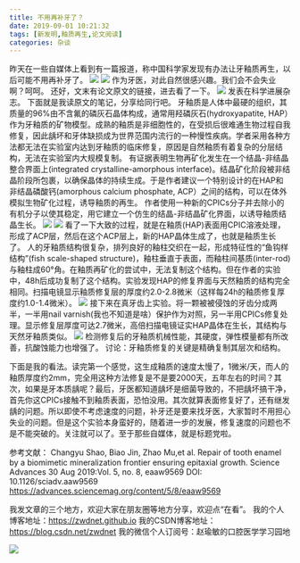 ```yaml
---
title: 不用再补牙了？
date: 2019-09-01 10:21:32
tags: [新发明,釉质再生,论文阅读]
categories: 杂谈
---
```

昨天在一些自媒体上看到有一篇报道，称中国科学家发现有办法让牙釉质再生，以后可能不用再补牙了。
![](https://zymblog-1258069789.cos.ap-chengdu.myqcloud.com/blog0157-byzby/01.png)
![](https://zymblog-1258069789.cos.ap-chengdu.myqcloud.com/blog0157-byzby/02.png)
作为牙医，对此自然很感兴趣。我们会不会失业啊？呵呵。
还好，文末有论文原文的链接，进去看了一下。
![](https://zymblog-1258069789.cos.ap-chengdu.myqcloud.com/blog0157-byzby/03.png)
发表在科学进展杂志。
下面就是我读原文的笔记，分享给同行吧。
牙釉质是人体中最硬的组织，其质量的96%由不含氟的磷灰石晶体构成，通常用羟磷灰石(hydroxyapatite, HAP）作为牙釉质的矿物模型。成熟的釉质是非细胞性的，在受损后很难通生物过程自我修复，因此龋坏和牙体缺损成为世界范围内流行的一种慢性疾病。学者采用各种方法都无法在实验室内达到牙釉质的临床修复，原因是自然釉质有着复杂的分层结构，无法在实验室内大规模复制。
有证据表明生物再矿化发生在一个结晶-非结晶整合界面上(integrated crystalline-amorphous interface)。结晶矿化阶段被非结晶阶段所包裹，以确保晶体的持续生成。于是作者建议一个特别设计的在HAP和非结晶磷酸钙(amorphous calcium phosphate, ACP）之间的结构，可以在体外模拟生物矿化过程，诱导釉质的再生。
作者使用一种新的CPICs分子并去除小的有机分子以使其稳定，用它建立一个仿生的结晶-非结晶矿化界面，以诱导釉质结晶生长。
![](https://zymblog-1258069789.cos.ap-chengdu.myqcloud.com/blog0157-byzby/04.png)
![](https://zymblog-1258069789.cos.ap-chengdu.myqcloud.com/blog0157-byzby/05.png)
看了一下大致的过程，就是在釉质(HAP)表面用CPIC溶液处理，形成了ACP层，然后在这个ACP层上，新的HAP晶体生成了，也就是釉质生长了。
人的牙釉质结构很复杂，排列良好的釉柱交织在一起，形成特征性的“鱼钩样结构”(fish scale-shaped structure)，釉柱垂直于表面，而釉柱间基质(inter-rod)与釉柱成60°角。在釉质再矿化的尝试中，无法复制这个结构。但在作者的实验中，48h后成功复制了这个结构。实验发现HAP的修复界面与天然釉质的结构完全相同。扫描电镜显示釉质修复层的厚度约2.0-2.8微米（这样每24h的釉质修复厚度约1.0-1.4微米）。
![](https://zymblog-1258069789.cos.ap-chengdu.myqcloud.com/blog0157-byzby/06.png)
接下来在真牙齿上实验。将一颗被被侵蚀的牙齿分成两半，一半用nail varnish(我也不知道是啥）保护作为对照，另一半用CPICs修复处理。显示修复层厚度可达2.7微米，高倍扫描电镜证实HAP晶体在生长，其结构与天然牙釉质类似。
![](https://zymblog-1258069789.cos.ap-chengdu.myqcloud.com/blog0157-byzby/07.png)
检测修复后的牙釉质机械性能，其硬度，弹性模量都有所改善，抗酸蚀能力也增强了。
讨论：牙釉质修复的关键是精确复制其层次和结构。

下面是我的看法。读完第一个感觉，这生成釉质的速度太慢了，1微米/天，而人的釉质厚度约2mm，完全用这种方法修复是不是要2000天，五年左右的时间？其次，如果是牙本质龋呢？最后，牙医都知道龋坏是细菌导致的，不把龋坏搞干净，首先你这CPICs接触不到釉质表面，恐怕没用。其次就算表面修复好了，还有继发龋的问题。所以即使不考虑速度的问题，补牙还是要来找牙医，大家暂时不用担心失业的问题。但是这个实验本身蛮好的，随着进一步的发展，修复速度的问题也不是不能突破的。关注就可以了。至于那些自媒体，就是标题党啦。

参考文献：
Changyu Shao, Biao Jin, Zhao Mu,et al. Repair of tooth enamel by a biomimetic mineralization frontier ensuring epitaxial growth. Science Advances  30 Aug 2019:Vol. 5, no. 8, eaaw9569 DOI: 10.1126/sciadv.aaw9569
https://advances.sciencemag.org/content/5/8/eaaw9569

我发文章的三个地方，欢迎大家在朋友圈等地方分享，欢迎点“在看”。
我的个人博客地址：https://zwdnet.github.io
我的CSDN博客地址：https://blog.csdn.net/zwdnet
我的微信个人订阅号：赵瑜敏的口腔医学学习园地


![](https://zymblog-1258069789.cos.ap-chengdu.myqcloud.com/other/wx.jpg)